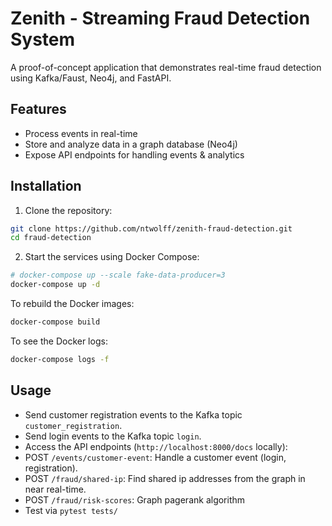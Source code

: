 # Zenith - Streaming Fraud Detection System

A proof-of-concept application that demonstrates real-time fraud detection using Kafka/Faust, Neo4j, and FastAPI.

## Features

- Process events in real-time
- Store and analyze data in a graph database (Neo4j)
- Expose API endpoints for handling events & analytics

## Installation

1. Clone the repository:
```sh
git clone https://github.com/ntwolff/zenith-fraud-detection.git
cd fraud-detection
```

2. Start the services using Docker Compose:
```sh
# docker-compose up --scale fake-data-producer=3
docker-compose up -d
```

To rebuild the Docker images:
```sh
docker-compose build
```

To see the Docker logs:
```sh
docker-compose logs -f
```

## Usage

- Send customer registration events to the Kafka topic `customer_registration`.
- Send login events to the Kafka topic `login`.
- Access the API endpoints (`http://localhost:8000/docs` locally):
- POST `/events/customer-event`: Handle a customer event (login, registration).
- POST `/fraud/shared-ip`: Find shared ip addresses from the graph in near real-time.
- POST `/fraud/risk-scores`: Graph pagerank algorithm
- Test via `pytest tests/`